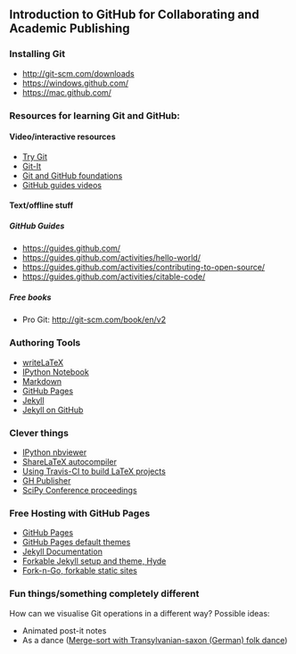 ## Introduction to GitHub for Collaborating and Academic Publishing

### Installing Git
- http://git-scm.com/downloads
- https://windows.github.com/
- https://mac.github.com/

### Resources for learning Git and GitHub:

#### Video/interactive resources
- [Try Git](http://try.github.com)
- [Git-It](https://github.com/jlord/git-it)
- [Git and GitHub foundations](https://www.youtube.com/watch?v=yyLiplDQtf0&list=UUP7RrmoueENv9TZts3HXXtw)
- [GitHub guides videos](https://www.youtube.com/user/GitHubGuides)

#### Text/offline stuff

##### GitHub Guides
* https://guides.github.com/
* https://guides.github.com/activities/hello-world/
* https://guides.github.com/activities/contributing-to-open-source/
* https://guides.github.com/activities/citable-code/

##### Free books
- Pro Git: http://git-scm.com/book/en/v2

### Authoring Tools

* [writeLaTeX](https://www.writelatex.com/)
* [IPython Notebook](http://ipython.org/notebook.html)
* [Markdown](https://help.github.com/articles/markdown-basics/)
* [GitHub Pages](https://pages.github.com/)
* [Jekyll](https://github.com/jekyll/jekyll)
* [Jekyll on GitHub](https://help.github.com/articles/using-jekyll-with-pages/)

### Clever things
* [IPython nbviewer](http://nbviewer.ipython.org/)
* [ShareLaTeX autocompiler](https://www.sharelatex.com/github/)
* [Using Travis-CI to build LaTeX projects](https://gist.github.com/snim2/9160862)
* [GH Publisher](https://github.com/ewanmellor/gh-publisher)
* [SciPy Conference proceedings](https://github.com/scipy-conference/scipy_proceedings)
 
### Free Hosting with GitHub Pages
* [GitHub Pages](http://pages.github.com)
* [GitHub Pages default themes](https://github.com/blog/1081-instantly-beautiful-project-pages)
* [Jekyll Documentation](http://jekyllrb.com)
* [Forkable Jekyll setup and theme, Hyde](http://hyde.getpoole.com)
* [Fork-n-Go, forkable static sites](http://jlord.github.io/forkngo)

### Fun things/something completely different

How can we visualise Git operations in a different way? Possible ideas:
- Animated post-it notes
- As a dance ([Merge-sort with Transylvanian-saxon (German) folk dance](https://www.youtube.com/watch?v=XaqR3G_NVoo))
